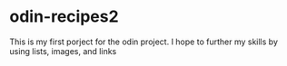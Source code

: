 # odin-recipes2
This is my first porject for the odin project. 
I hope to further my skills by using lists, images, and links
